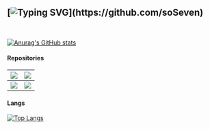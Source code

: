 [![Typing SVG](https://readme-typing-svg.demolab.com?font=Fira+Code&size=30&pause=1000&center=true&vCenter=true&width=435&height=150&lines=Hello+world+!;Have+a+nice+day+!)](https://github.com/soSeven)
---
<br/>

[![Anurag's GitHub stats](https://github-readme-stats.vercel.app/api?username=soSeven&show_icons=true&theme=dracula&count_private=true)](https://github.com/soSeven)

#### Repositories

| <a href="https://github.com/soSeven/chengyujielong"><img align="center" src="https://github-readme-stats.vercel.app/api/pin/?username=soSeven&repo=chengyujielong&theme=dracula"/></a> | <a href="https://github.com/soSeven/Dingweibao"><img align="center" src="https://github-readme-stats.vercel.app/api/pin/?username=soSeven&repo=Dingweibao&theme=dracula" /></a> |
| ------------- | ------------- |
| <a href="https://github.com/soSeven/CrazyMusic"><img align="center" src="https://github-readme-stats.vercel.app/api/pin/?username=soSeven&repo=CrazyMusic&theme=dracula"/></a> | <a href="https://github.com/soSeven/CleanPhoto"><img align="center" src="https://github-readme-stats.vercel.app/api/pin/?username=soSeven&repo=CleanPhoto&theme=dracula" /></a> |

#### Langs

[![Top Langs](https://github-readme-stats.vercel.app/api/top-langs/?username=soSeven&show_icons=true&theme=dracula&count_private=true)](https://github.com/soSeven)

